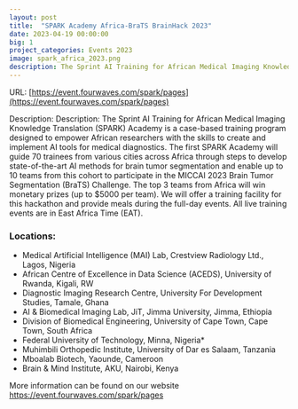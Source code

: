 ```yaml
---
layout: post
title:  "SPARK Academy Africa-BraTS BrainHack 2023"
date: 2023-04-19 00:00:00
big: 1
project_categories: Events 2023
image: spark_africa_2023.png
description: The Sprint AI Training for African Medical Imaging Knowledge Translation (SPARK) Academy
---
```


URL: [https://event.fourwaves.com/spark/pages](https://event.fourwaves.com/spark/pages)

Description: 
Description: The Sprint AI Training for African Medical Imaging
Knowledge Translation (SPARK) Academy is a case-based training program
designed to empower African researchers with the skills to create and
implement AI tools for medical diagnostics. The first SPARK Academy will
guide 70 trainees from various cities across Africa through steps to
develop state-of-the-art AI methods for brain tumor segmentation and
enable up to 10 teams from this cohort to participate in the MICCAI 2023
Brain Tumor Segmentation (BraTS) Challenge. The top 3 teams from Africa
will win monetary prizes (up to $5000 per team).
We will offer a training facility for this hackathon and provide meals
during the full-day events. All live training events are in East Africa
Time (EAT).


### Locations:
- Medical Artificial Intelligence (MAI) Lab, Crestview Radiology Ltd.,
Lagos, Nigeria
- African Centre of Excellence in Data Science (ACEDS), University of
Rwanda, Kigali, RW
- Diagnostic Imaging Research Centre, University For Development
Studies, Tamale, Ghana
- AI & Biomedical Imaging Lab, JiT, Jimma University, Jimma, Ethiopia
- Division of Biomedical Engineering, University of Cape Town, Cape
Town, South Africa
- Federal University of Technology, Minna, Nigeria*
- Muhimbili Orthopedic Institute, University of Dar es Salaam, Tanzania
- Mboalab Biotech, Yaounde, Cameroon
- Brain & Mind Institute, AKU, Nairobi, Kenya

 
More information can be found on our website
https://event.fourwaves.com/spark/pages 
